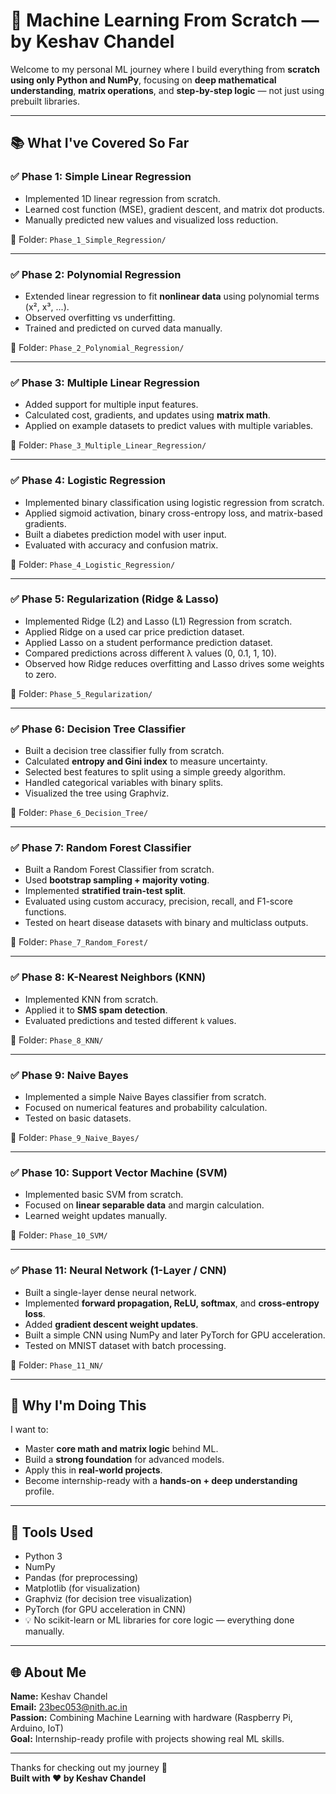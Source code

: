 # 🤖 Machine Learning From Scratch — by Keshav Chandel

Welcome to my personal ML journey where I build everything from **scratch using only Python and NumPy**, focusing on **deep mathematical understanding**, **matrix operations**, and **step-by-step logic** — not just using prebuilt libraries.

---

## 📚 What I've Covered So Far

### ✅ Phase 1: Simple Linear Regression
* Implemented 1D linear regression from scratch.
* Learned cost function (MSE), gradient descent, and matrix dot products.
* Manually predicted new values and visualized loss reduction.  

📁 Folder: `Phase_1_Simple_Regression/`

---

### ✅ Phase 2: Polynomial Regression
* Extended linear regression to fit **nonlinear data** using polynomial terms (x², x³, ...).
* Observed overfitting vs underfitting.
* Trained and predicted on curved data manually.  

📁 Folder: `Phase_2_Polynomial_Regression/`

---

### ✅ Phase 3: Multiple Linear Regression
* Added support for multiple input features.
* Calculated cost, gradients, and updates using **matrix math**.
* Applied on example datasets to predict values with multiple variables.  

📁 Folder: `Phase_3_Multiple_Linear_Regression/`

---

### ✅ Phase 4: Logistic Regression
* Implemented binary classification using logistic regression from scratch.
* Applied sigmoid activation, binary cross-entropy loss, and matrix-based gradients.
* Built a diabetes prediction model with user input.
* Evaluated with accuracy and confusion matrix.  

📁 Folder: `Phase_4_Logistic_Regression/`

---

### ✅ Phase 5: Regularization (Ridge & Lasso)
* Implemented Ridge (L2) and Lasso (L1) Regression from scratch.
* Applied Ridge on a used car price prediction dataset.
* Applied Lasso on a student performance prediction dataset.
* Compared predictions across different λ values (0, 0.1, 1, 10).
* Observed how Ridge reduces overfitting and Lasso drives some weights to zero.  

📁 Folder: `Phase_5_Regularization/`

---

### ✅ Phase 6: Decision Tree Classifier
* Built a decision tree classifier fully from scratch.
* Calculated **entropy and Gini index** to measure uncertainty.
* Selected best features to split using a simple greedy algorithm.
* Handled categorical variables with binary splits.
* Visualized the tree using Graphviz.  

📁 Folder: `Phase_6_Decision_Tree/`

---

### ✅ Phase 7: Random Forest Classifier
* Built a Random Forest Classifier from scratch.
* Used **bootstrap sampling + majority voting**.
* Implemented **stratified train-test split**.
* Evaluated using custom accuracy, precision, recall, and F1-score functions.
* Tested on heart disease datasets with binary and multiclass outputs.  

📁 Folder: `Phase_7_Random_Forest/`

---

### ✅ Phase 8: K-Nearest Neighbors (KNN)
* Implemented KNN from scratch.
* Applied it to **SMS spam detection**.
* Evaluated predictions and tested different `k` values.  

📁 Folder: `Phase_8_KNN/`

---

### ✅ Phase 9: Naive Bayes
* Implemented a simple Naive Bayes classifier from scratch.
* Focused on numerical features and probability calculation.
* Tested on basic datasets.  

📁 Folder: `Phase_9_Naive_Bayes/`

---

### ✅ Phase 10: Support Vector Machine (SVM)
* Implemented basic SVM from scratch.
* Focused on **linear separable data** and margin calculation.
* Learned weight updates manually.  

📁 Folder: `Phase_10_SVM/`

---

### ✅ Phase 11: Neural Network (1-Layer / CNN)
* Built a single-layer dense neural network.
* Implemented **forward propagation, ReLU, softmax**, and **cross-entropy loss**.
* Added **gradient descent weight updates**.
* Built a simple CNN using NumPy and later PyTorch for GPU acceleration.
* Tested on MNIST dataset with batch processing.  

📁 Folder: `Phase_11_NN/`

---

## 🧠 Why I'm Doing This
I want to:
* Master **core math and matrix logic** behind ML.
* Build a **strong foundation** for advanced models.
* Apply this in **real-world projects**.
* Become internship-ready with a **hands-on + deep understanding** profile.

---

## 🧰 Tools Used
* Python 3
* NumPy
* Pandas (for preprocessing)
* Matplotlib (for visualization)
* Graphviz (for decision tree visualization)
* PyTorch (for GPU acceleration in CNN)
* 💡 No scikit-learn or ML libraries for core logic — everything done manually.

---

## 🌐 About Me
**Name:** Keshav Chandel  
**Email:** [23bec053@nith.ac.in](mailto:23bec053@nith.ac.in)  
**Passion:** Combining Machine Learning with hardware (Raspberry Pi, Arduino, IoT)  
**Goal:** Internship-ready profile with projects showing real ML skills.

---

Thanks for checking out my journey 🚀  
**Built with ❤️ by Keshav Chandel**
